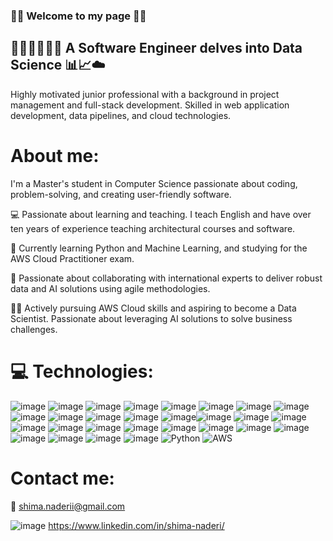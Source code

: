 ### 💙💚 Welcome to my page 💚💙 

## 👩🏻‍💻👩🏻‍🏫 A Software Engineer delves into Data Science 📊📈☁️    
Highly motivated junior professional with a background in project management and full-stack development. Skilled in web application development, data pipelines, and cloud technologies.
    

# About me:
I'm a Master's student in Computer Science passionate about coding, problem-solving, and creating user-friendly software.


💻 Passionate about learning and teaching. I teach English and have over ten years of experience teaching architectural courses and software.

📗 Currently learning Python and Machine Learning, and studying for the AWS Cloud Practitioner exam.

🔧 Passionate about collaborating with international experts to deliver robust data and AI solutions using agile methodologies.  
  
🧑‍💻 Actively pursuing AWS Cloud skills and aspiring to become a Data Scientist. Passionate about leveraging AI solutions to solve business challenges. 


#  💻 Technologies:

![image](https://github.com/Archima20/Archima20/assets/116793955/abe714b3-d44a-4928-bef9-f421ec0b0c4a) ![image](https://github.com/Archima20/Archima20/assets/116793955/c1c00efd-07c4-4c7e-813e-8e579fb36dc6) ![image](https://github.com/Archima20/Archima20/assets/116793955/49c748a4-a807-42f6-b7a8-e4b5f77334d8) ![image](https://github.com/Archima20/Archima20/assets/116793955/6e8cd993-34a2-4fd4-8eb2-0ad049def2cc) ![image](https://github.com/Archima20/Archima20/assets/116793955/c2053fab-bdfb-40c2-9aaf-fd16fd9a0a34) ![image](https://github.com/Archima20/Archima20/assets/116793955/1127d2a9-7103-46ee-9938-b42611b4d4f7) ![image](https://github.com/Archima20/Archima20/assets/116793955/f87a654d-51f7-4af0-9a6c-051ecf55cc23) ![image](https://github.com/Archima20/Archima20/assets/116793955/5b5dbc63-5e70-4025-a076-dea793f7a9e4) ![image](https://github.com/Archima20/Archima20/assets/116793955/6acefc84-bcd1-4eeb-948d-487d93eef452) ![image](https://github.com/Archima20/Archima20/assets/116793955/5a284687-2083-43e3-a0d3-041ff4e53f38) 
 ![image](https://github.com/Archima20/Archima20/assets/116793955/9472169e-8677-4b5b-92e4-d4f489c7fcf4) ![image](https://github.com/Archima20/Archima20/assets/116793955/db3093cb-1cc7-4880-a78e-48f16b94f85d) ![image](https://github.com/Archima20/Archima20/assets/116793955/53616522-5f23-4b7e-b2e1-247bdd2f7402)![image](https://github.com/Archima20/Archima20/assets/116793955/c8b4f326-9bd2-4b9f-ad75-dec42fe29e72) ![image](https://github.com/Archima20/Archima20/assets/116793955/6a440340-9907-4e14-afa6-c09ef729a7c5) ![image](https://github.com/Archima20/Archima20/assets/116793955/6e81b4ca-774f-4175-95d4-417d20bff1ea)  ![image](https://github.com/Archima20/Archima20/assets/116793955/732dd115-d7d1-4fda-8034-44425d23d0e2) ![image](https://github.com/Archima20/Archima20/assets/116793955/3f29c610-831d-4811-9a0b-7c011a9ebf49) ![image](https://github.com/Archima20/Archima20/assets/116793955/6068de48-ecad-4cfa-ad46-dfc6e03d9757) ![image](https://github.com/Archima20/Archima20/assets/116793955/9a4e927d-2d20-4375-ae53-41702f52b906)  ![image](https://github.com/Archima20/Archima20/assets/116793955/cf3484a9-045f-4a0b-b5bc-5af8df6a1672)  ![image](https://github.com/Archima20/Archima20/assets/116793955/9cab8a14-6a10-4933-8821-3a1e5e1a581d) ![image](https://github.com/Archima20/Archima20/assets/116793955/700ebcf0-dd54-4427-a316-99e16d7ef35e)  ![image](https://github.com/Archima20/Archima20/assets/116793955/024a7005-a96b-42b5-b74b-a3a8c6a6a725) ![image](https://github.com/Archima20/Archima20/assets/116793955/89482911-cb6e-4f84-bf5e-09d58cef1ffb) ![image](https://github.com/Archima20/Archima20/assets/116793955/882e01d8-f9e5-4457-b668-5d084227bb05) ![image](https://github.com/Archima20/Archima20/assets/116793955/40888983-03c6-4b76-a560-8e4ad4bd7f99) ![image](https://github.com/Archima20/Archima20/assets/116793955/12acb254-9f87-4846-b791-28014c104aa6)  ![Python](https://img.shields.io/badge/Python-FFD43B?style=for-the-badge&logo=python&logoColor=blue)  ![AWS](https://img.shields.io/badge/Amazon%20Web%20Services-orange?style=for-the-badge&logo=AWS)


# Contact me:
📧 shima.naderii@gmail.com


![image](https://github.com/Archima20/Archima20/assets/116793955/d78a4c71-fde1-42cf-abe1-97fec16d2e6b) https://www.linkedin.com/in/shima-naderi/





















